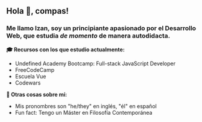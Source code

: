## Hola 👋, compas!
### Me llamo Izan, soy un principiante apasionado por el Desarrollo Web, que estudia *de momento* de manera autodidacta.

**🎓 Recursos con los que estudio actualmente:**
- Undefined Academy Bootcamp: Full-stack JavaScript Developer
- FreeCodeCamp
- Escuela Vue
- Codewars

**👀 Otras cosas sobre mí:**
- Mis pronombres son "he/they" en inglés, "él" en español
- Fun fact: Tengo un Máster en Filosofía Contemporánea

